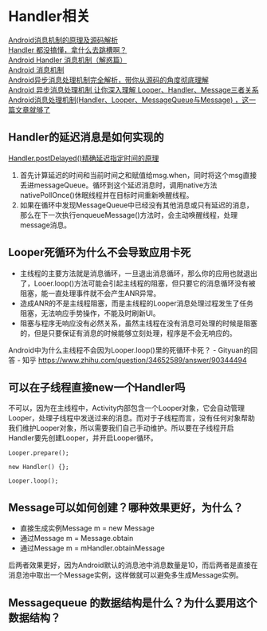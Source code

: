 # Handler相关

[Android消息机制的原理及源码解析](https://www.jianshu.com/p/f10cff5b4c25)  
[Handler 都没搞懂，拿什么去跳槽啊？](https://juejin.im/post/5c74b64a6fb9a049be5e22fc)  
[Android Handler 消息机制（解惑篇）](https://juejin.im/entry/57fb3c53128fe100546ea4f2)  
[Android 消息机制](https://blog.csdn.net/guolin_blog/article/details/9991569)  
[Android异步消息处理机制完全解析，带你从源码的角度彻底理解](https://blog.csdn.net/guolin_blog/article/details/9991569)  
[Android 异步消息处理机制 让你深入理解 Looper、Handler、Message三者关系](https://blog.csdn.net/lmj623565791/article/details/38377229/)  
[Android消息处理机制(Handler、Looper、MessageQueue与Message) ，这一篇文章就够了](https://blog.csdn.net/dfskhgalshgkajghljgh/article/details/52671248)

## Handler的延迟消息是如何实现的

[Handler.postDelayed()精确延迟指定时间的原理](http://www.dss886.com/2016/08/17/01/)

1. 首先计算延迟的时间和当前时间之和赋值给msg.when，同时将这个msg直接丢进messageQueue。循环到这个延迟消息时，调用native方法nativePollOnce()休眠线程并在目标时间重新唤醒线程。
2. 如果在循环中发现MessageQueue中已经没有其他消息或只有延迟的消息，那么在下一次执行enqueueMessage()方法时，会主动唤醒线程，处理message消息。

## Looper死循环为什么不会导致应用卡死

* 主线程的主要方法就是消息循环，一旦退出消息循环，那么你的应用也就退出了，Looer.loop()方法可能会引起主线程的阻塞，但只要它的消息循环没有被阻塞，能一直处理事件就不会产生ANR异常。
* 造成ANR的不是主线程阻塞，而是主线程的Looper消息处理过程发生了任务阻塞，无法响应手势操作，不能及时刷新UI。
* 阻塞与程序无响应没有必然关系，虽然主线程在没有消息可处理的时候是阻塞的，但是只要保证有消息的时候能够立刻处理，程序是不会无响应的。

Android中为什么主线程不会因为Looper.loop()里的死循环卡死？ - Gityuan的回答 - 知乎
https://www.zhihu.com/question/34652589/answer/90344494  

## 可以在子线程直接new一个Handler吗

不可以，因为在主线程中，Activity内部包含一个Looper对象，它会自动管理Looper，处理子线程中发送过来的消息。而对于子线程而言，没有任何对象帮助我们维护Looper对象，所以需要我们自己手动维护。所以要在子线程开启Handler要先创建Looper，并开启Looper循环。

```
Looper.prepare();

new Handler() {};

Looper.loop();
```

## Message可以如何创建？哪种效果更好，为什么？

* 直接生成实例Message m = new Message
* 通过Message m = Message.obtain
* 通过Message m = mHandler.obtainMessage

后两者效果更好，因为Android默认的消息池中消息数量是10，而后两者是直接在消息池中取出一个Message实例，这样做就可以避免多生成Message实例。

## Messagequeue 的数据结构是什么？为什么要用这个数据结构？